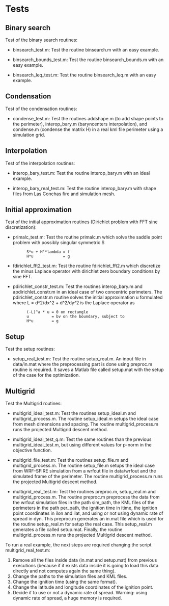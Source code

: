 # Tests

## Binary search
Test of the binary search routines:
- binsearch_test.m: Test the routine binsearch.m with an easy example.

- binsearch_bounds_test.m: Test the routine binsearch_bounds.m with an easy example.

- binsearch_leq_test.m: Test the routine binsearch_leq.m with an easy example.

## Condensation
Test of the condensation routines:
- condense_test.m: Test the routines addshape.m (to add shape points to the perimeter), interop_bary.m (baryncenters interpolation), and condense.m (condense the matrix H) in a real kml file perimeter using a simulation grid.

## Interpolation
Test of the interpolation routines:
- interop_bary_test.m: Test the routine interop_bary.m with an ideal example.

- interop_bary_real_test.m: Test the routine interop_bary.m with shape files from Las Conchas fire and simulation mesh.

## Initial approximation
Test of the initial approximation routines (Dirichlet problem with FFT sine discretization):
- primalc_test.m: Test the routine primalc.m which solve the saddle point problem with possibly singular symmetric S

			S*u + H'*lambda = f
			H*u             = g

- fdirichlet_fft2_test.m: Test the routine fdirichlet_fft2.m which discretize the minus Laplace operator with dirichlet zero boundary conditions by sine FFT.

- pdirichlet_constr_test.m: Test the routines interop_bary.m and apdirichlet_constr.m in an ideal case of two concentric perimeters. The pdirichlet_constr.m routine solves the initial approximation u formulated where L = d^2/dx^2 + d^2/dy^2 is the Laplace operator as

			(-L)^a * u = 0 on rectangle 
        	u          = bv on the boundary, subject to   
			H*u        = g

## Setup
Test the setup routines:
- setup_real_test.m: Test the routine setup_real.m. An input file in data/in.mat where the preprocessing part is done using preproc.m routine is required. It saves a Matlab file called setup.mat with the setup of the case for the optimization.

## Multigrid
Test the Multigrid routines:
- multigrid_ideal_test.m: Test the routines setup_ideal.m and multigrid_process.m. The routine setup_ideal.m setups the ideal case from mesh dimensions and spacing. The routine multigrid_process.m runs the projected Multigrid descent method.

- multigrid_ideal_test_q.m: Test the same routines than the previous multigrid_ideal_test.m, but using different values for p-norm in the objective function.

- multigrid_file_test.m: Test the routines setup_file.m and multigrid_process.m. The routine setup_file.m setups the ideal case from WRF-SFIRE simulation from a wrfout file in data/wrfout and the simulated frame of the perimeter. The routine multigrid_process.m runs the projected Multigrid descent method.

- multigrid_real_test.m: Test the routines preproc.m, setup_real.m and multigrid_process.m. The routine preproc.m preprocess the data from the wrfout simulation files in the path sim_path, the KML files of the perimeters in the path per_path, the ignition time in itime, the ignition point coordinates in ilon and ilat, and using or not using dynamic rate of spread in dyn. This preproc.m generates an in.mat file which is used for the routine setup_real.m for setup the real case. This setup_real.m generates a file called setup.mat. Finally, the routine multigrid_process.m runs the projected Multigrid descent method. 

To run a real example, the next steps are required changing the script multigrid_real_test.m:
1) Remove all the files inside data (in.mat and setup.mat) from previous executions (because if it exists data inside it is going to load this data directly and not computes again the same thing).
2) Change the paths to the simulation files and KML files.
3) Change the ignition time (using the same format).
4) Change the latitude and longitude coordinates of the ignition point.
5) Decide if to use or not a dynamic rate of spread. Warning: using dynamic rate of spread, a huge memory is required.
